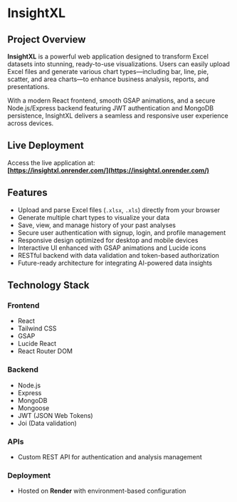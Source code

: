 # InsightXL

## Project Overview
**InsightXL** is a powerful web application designed to transform Excel datasets into stunning, ready-to-use visualizations. Users can easily upload Excel files and generate various chart types—including bar, line, pie, scatter, and area charts—to enhance business analysis, reports, and presentations.

With a modern React frontend, smooth GSAP animations, and a secure Node.js/Express backend featuring JWT authentication and MongoDB persistence, InsightXL delivers a seamless and responsive user experience across devices.

## Live Deployment
Access the live application at:  
**[https://insightxl.onrender.com/](https://insightxl.onrender.com/)**

## Features
- Upload and parse Excel files (`.xlsx`, `.xls`) directly from your browser  
- Generate multiple chart types to visualize your data  
- Save, view, and manage history of your past analyses  
- Secure user authentication with signup, login, and profile management  
- Responsive design optimized for desktop and mobile devices  
- Interactive UI enhanced with GSAP animations and Lucide icons  
- RESTful backend with data validation and token-based authorization  
- Future-ready architecture for integrating AI-powered data insights  

## Technology Stack

### Frontend
- React  
- Tailwind CSS  
- GSAP  
- Lucide React  
- React Router DOM  

### Backend
- Node.js  
- Express  
- MongoDB  
- Mongoose  
- JWT (JSON Web Tokens)  
- Joi (Data validation)  

### APIs
- Custom REST API for authentication and analysis management  

### Deployment
- Hosted on **Render** with environment-based configuration
